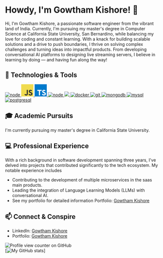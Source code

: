 # Howdy, I'm Gowtham Kishore! 👋

Hi, I'm Gowtham Kishore, a passionate software engineer from the vibrant land of India. Currently, I'm pursuing my master's degree in Computer Science at California State University, San Bernardino, while balancing my love for coding and constant learning. With a knack for building scalable solutions and a drive to push boundaries, I thrive on solving complex challenges and turning ideas into impactful products. From developing conversational AI platforms to designing live streaming servers, I believe in learning by doing — and having fun along the way!

## 🔧 Technologies & Tools

<p align="left" dir="auto">
  <a href="https://nodejs.org/" rel="nofollow"> <img src="https://github.com/nodejs.png?size=40" alt="node" width="40" height="40" data-canonical-src="https://upload.wikimedia.org/wikipedia/commons/d/d9/Node.js_logo.svg" style="max-width: 100%;"> </a>
  <a href="https://developer.mozilla.org/en-US/docs/Web/JavaScript" rel="nofollow"> <img src="https://raw.githubusercontent.com/github/explore/80688e429a7d4ef2fca1e82350fe8e3517d3494d/topics/javascript/javascript.png" alt="javascript" width="40" height="40" data-canonical-src="https://upload.wikimedia.org/wikipedia/commons/6/6a/JavaScript-logo.png" style="max-width: 100%;"> </a>
  <a href="https://www.typescriptlang.org/" rel="nofollow"> <img src="https://raw.githubusercontent.com/github/explore/80688e429a7d4ef2fca1e82350fe8e3517d3494d/topics/typescript/typescript.png" alt="typescript" width="40" height="40" data-canonical-src="https://upload.wikimedia.org/wikipedia/commons/4/4c/Typescript_logo_2020.svg" style="max-width: 100%;"> </a>
  <a href="https://expressjs.com/" rel="nofollow"> <img src="https://avatars.githubusercontent.com/u/5658226?s=40&v=4" alt="node" width="40" height="40" data-canonical-src="https://upload.wikimedia.org/wikipedia/commons/d/d9/Node.js_logo.svg" style="max-width: 100%;"> </a>
  <a href="https://redis.io/" rel="nofollow"> <img src="https://avatars.githubusercontent.com/u/1529926?s=48&v=4" style="max-width: 100%;"> </a>
  <a href="https://www.docker.com/" rel="nofollow"> <img src="https://github.com/docker-library.png?size=40" alt="docker" width="40" height="40" data-canonical-src="https://www.docker.com/wp-content/uploads/2022/03/vertical-logo-monochromatic.png" style="max-width: 100%;"> </a>
  <a href="https://git-scm.com/" rel="nofollow"> <img src="https://github.com/git.png?size=40" alt="git" width="40" height="40" data-canonical-src="https://www.vectorlogo.zone/logos/git-scm/git-scm-icon.svg" style="max-width: 100%;"> </a>
  <a href="https://www.mongodb.com/" rel="nofollow"> <img src="https://github.com/mongodb.png?size=40" alt="mongodb" width="40" height="40" data-canonical-src="https://w7.pngwing.com/pngs/63/19/png-transparent-mongodb-database-nosql-postgresql-mongo-text-logo-business-thumbnail.png" style="max-width: 100%;"> </a>
  <a href="https://www.mysql.com/" rel="nofollow"> <img src="https://github.com/mysql.png?size=40" alt="mysql" width="40" height="40" data-canonical-src="https://upload.wikimedia.org/wikipedia/commons/0/0a/MySQL_textlogo.svg" style="max-width: 100%;"> </a>
  <a href="https://www.postgresql.org" rel="nofollow"> <img src="https://github.com/postgres.png?size=40" alt="postgresql" width="40" height="40" data-canonical-src="https://upload.wikimedia.org/wikipedia/commons/2/29/Postgresql_elephant.svg" style="max-width: 100%;"> </a>
</p>

## 🎓 Academic Pursuits

I'm currently pursuing my master's degree in California State University.

## 💻 Professional Experience

With a rich background in software development spanning three years, I've delved into projects that contributed significantly to the tech ecosystem. My notable experience includes

- Contributing to the development of multiple microservices in the saas main products.
- Leading the integration of Language Learning Models (LLMs) with conversational AI.
-  See my portfolio for detailed information Portfolio: [Gowtham Kishore](https://gowtham-kishore.me)


## 📫 Connect & Conspire

- LinkedIn: [Gowtham Kishore](https://www.linkedin.com/in/gowtham-kishore-gk-aa597715a/)
- Portfolio: [Gowtham Kishore](https://gowtham-kishore.me)


![Profile view counter on GitHub](https://komarev.com/ghpvc/?username=perisicnikola37)
<br/>
[![My GitHub stats](https://github-readme-stats.vercel.app/api?username=gowthamkishore3799)]




